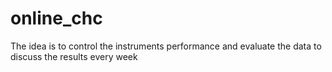 # online_chc
The idea is to control the instruments performance and evaluate the data to discuss the results every week
